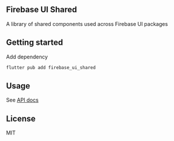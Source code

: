 ## Firebase UI Shared

A library of shared components used across Firebase UI packages

## Getting started

Add dependency

```sh
flutter pub add firebase_ui_shared
```

## Usage

See [API docs](https://pub.dev/documentation/firebase_ui_shared/latest/)

## License

MIT
